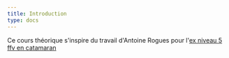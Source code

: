```yaml
---
title: Introduction
type: docs
---
```


Ce cours théorique s'inspire du travail d'Antoine Rogues pour l'[ex niveau 5 ffv en catamaran](http://glenans.arogues.org/niveau5.pdf)
